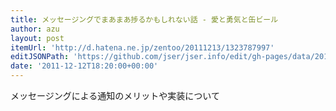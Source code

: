 ```yaml
---
title: メッセージングでまあまあ捗るかもしれない話 - 愛と勇気と缶ビール
author: azu
layout: post
itemUrl: 'http://d.hatena.ne.jp/zentoo/20111213/1323787997'
editJSONPath: 'https://github.com/jser/jser.info/edit/gh-pages/data/2011/12/index.json'
date: '2011-12-12T18:20:00+00:00'
---
```

メッセージングによる通知のメリットや実装について
